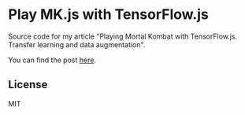 # Play MK.js with TensorFlow.js

Source code for my article "Playing Mortal Kombat with TensorFlow.js. Transfer learning and data augmentation".

You can find the post [here](https://blog.mgechev.com/2018/10/20/transfer-learning-tensorflow-js-data-augmentation/).

## License

MIT
